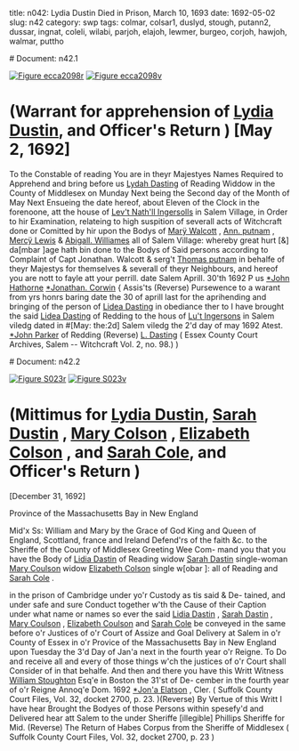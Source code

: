 title: n042: Lydia Dustin Died in Prison, March 10, 1693
date: 1692-05-02
slug: n42
category: swp
tags: colmar, colsar1, duslyd, stough, putann2, dussar, ingnat, coleli, wilabi, parjoh, elajoh, lewmer, burgeo, corjoh, hawjoh, walmar, puttho


<div markdown class="doc" id="n42.1"># Document: n42.1

[![Figure ecca2098r](archives/ecca/thumb/ecca2098r.jpg)](archives/ecca/large/ecca2098r.jpg)
[![Figure ecca2098v](archives/ecca/thumb/ecca2098v.jpg)](archives/ecca/large/ecca2098v.jpg)

# (Warrant for apprehension of [Lydia Dustin](/tag/duslyd.html), and Officer's Return ) [May 2, 1692]
To the Constable of reading 
You are in theyr Majestyes Names Required to Apprehend and  bring before us [Lydah Dasting](/tag/duslyd.html) of Reading Widdow in the County of  Middlesex on Munday Next being the Second day of the Month of  May Next Ensueing the date hereof, about Eleven of the Clock in  the forenoone, att the house of [Lev't Nath'll Ingersolls](/tag/ingnat.html) in Salem  Village, in Order to hir Examination, relateing to high suspition of  severall acts of Witchcraft done or Comitted by hir upon the Bodys  of [Marÿ Walcott](/tag/walmar.html) , [Ann. putnam](/tag/putann2.html) , [Mercÿ Lewis](/tag/lewmer.html) & [Abigall. Williames](/tag/wilabi.html)  all of Salem Village: whereby great hurt [&] da[mbar ]age hath bin  done to the Bodys of Said persons according to Complaint of Capt  Jonathan. Walcott & serg't [Thomas putnam](/tag/puttho.html) in behalfe of theyr  Majestys for themselves & severall of theyr Neighbours, and hereof  you are nott to fayle att your perrill. date Salem Aprill. 30'th 1692
P us [*John Hathorne](/tag/hawjoh.html)  [*Jonathan. Corwin](/tag/corjoh.html) {  Assis'ts (Reverse)  Pursewence to a warant from yrs honrs baring date the 30  of aprill last for the aprihending and bringing of the person of  [Lidea Dasting](/tag/duslyd.html) in obediance ther to I have brought the said [Lidea Dasting](/tag/duslyd.html) of Redding to the hous of [Lu't Ingersons](/tag/ingnat.html) in Salem viledg  dated in #[May: the:2d] Salem viledg the 2'd day of may 1692 Atest. [*John Parker](/tag/parjoh.html) of Redding (Reverse)  [L. Dasting](/tag/duslyd.html) ( Essex County Court Archives, Salem -- Witchcraft Vol. 2, no. 98.) )</div><div markdown class="doc" id="n42.2"># Document: n42.2

[![Figure S023r](archives/Suffolk/small/S023A.jpg)](archives/Suffolk/large/S023A.jpg)
[![Figure S023v](archives/Suffolk/small/S023B.jpg)](archives/Suffolk/large/S023B.jpg)

# (Mittimus for [Lydia Dustin](/tag/duslyd.html), [Sarah Dustin](/tag/dussar.html) , [Mary Colson](/tag/colmar.html) , [Elizabeth Colson](/tag/coleli.html) , and [Sarah Cole](/tag/colsar1.html), and Officer's Return )

[December 31, 1692]

Province of the Massachusetts Bay in New England 

Mid'x Ss: William and Mary by the Grace of God King and Queen  of England, Scottland, france and Ireland Defend'rs of the faith  &c. to the Sheriffe of the County of Middlesex Greeting Wee Com-  mand you that you have the Body of [Lidia Dastin](/tag/duslyd.html) of Reading widow  [Sarah Dastin](/tag/dussar.html) single-woman [Mary Coulson](/tag/colmar.html) widow [Elizabeth Colson](/tag/coleli.html)  single w[obar ]: all of Reading and [Sarah Cole](/tag/colsar1.html) .

in the prison of Cambridge under yo'r Custody as tis said & De-  tained, and under safe and sure Conduct together w'th the Cause of  their Caption under what name or names so ever the said [Lidia Dastin](/tag/duslyd.html) , [Sarah Dastin](/tag/dussar.html) , [Mary Coulson](/tag/colmar.html) , [Elizabeth Coulson](/tag/coleli.html) and [Sarah Cole](/tag/colsar1.html) be conveyed in the same before o'r Justices of o'r Court of  Assize and Goal Delivery at Salem in o'r County of Essex in o'r  Provice of the Massachusetts Bay in New England upon Tuesday the  3'd Day of Jan'a next in the fourth year o'r Reigne. To Do and  receive all and every of those things w'ch the justices of o'r Court  shall Consider of in that behalfe. And then and there you have this  Writt Witness [William Stoughton](/tag/stough.html) Esq'e in Boston the 31'st of De-  cember in the fourth year of o'r Reigne Annoq'e Dom. 1692
[*Jon'a Elatson](/tag/elajoh.html) , Cler. ( Suffolk County Court Files, Vol. 32, docket 2700, p. 23. )(Reverse) By Vertue of this Writt I have hear Brought the Bodyes of those  Persons within spesefy'd and Delivered hear att Salem to the under  Sheriffe [illegible] Phillips  Sheriffe for Mid. (Reverse) The Return of Habes Corpus from the Sheriffe of Middlesex  ( Suffolk County Court Files, Vol. 32, docket 2700, p. 23 )</div>